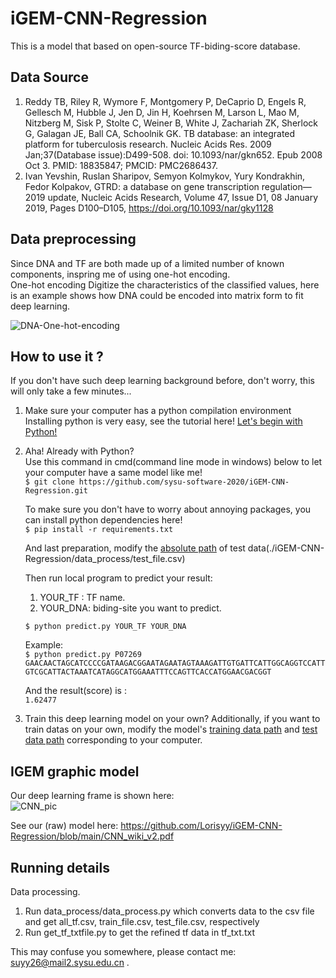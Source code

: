 # iGEM-CNN-Regression
This is a model that based on open-source TF-biding-score database.  
## Data Source
1. Reddy TB, Riley R, Wymore F, Montgomery P, DeCaprio D, Engels R, Gellesch M, Hubble J, Jen D, Jin H, Koehrsen M, Larson L, Mao M, Nitzberg M, Sisk P, Stolte C, Weiner B, White J, Zachariah ZK, Sherlock G, Galagan JE, Ball CA, Schoolnik GK. TB database: an integrated platform for tuberculosis research. Nucleic Acids Res. 2009 Jan;37(Database issue):D499-508. doi: 10.1093/nar/gkn652. Epub 2008 Oct 3. PMID: 18835847; PMCID: PMC2686437.  
2. Ivan Yevshin, Ruslan Sharipov, Semyon Kolmykov, Yury Kondrakhin, Fedor Kolpakov, GTRD: a database on gene transcription regulation—2019 update, Nucleic Acids Research, Volume 47, Issue D1, 08 January 2019, Pages D100–D105, https://doi.org/10.1093/nar/gky1128  

## Data preprocessing
Since DNA and TF are both made up of a limited number of known components, inspring me of using one-hot encoding.   
One-hot encoding Digitize the characteristics of the classified values, here is an example shows how DNA could be encoded into matrix form to fit deep learning.  


![DNA-One-hot-encoding](imgs/one-hot.png)

## How to use it ?
If you don't have such deep learning background before, don't worry, this will only take a few minutes...  
1. Make sure your computer has a python compilation environment   
Installing python is very easy, see the tutorial here! [Let's begin with Python!](https://www.python.org/downloads/)   

2. Aha! Already with Python?  
    Use this command in cmd(command line mode in windows) below to let your computer have a same model like me!  
    ` $ git clone https://github.com/sysu-software-2020/iGEM-CNN-Regression.git  ` 

    To make sure you don't have to worry about annoying packages, you can install python dependencies here!  
    ` $ pip install -r requirements.txt `  
    
    And last preparation, modify the [absolute path](https://github.com/sysu-software-2020/iGEM-CNN-Regression/blob/d6b46481d815da40d8aa0989c53be9c0ea865d8d/predict.py#L23) of test data(./iGEM-CNN-Regression/data_process/test_file.csv)  
    
    Then run local program to predict your result:
    1. YOUR_TF : TF name.   
    2. YOUR_DNA: biding-site you want to predict.   

    `$ python predict.py YOUR_TF YOUR_DNA`
    
    Example:  
    `$ python predict.py P07269	GAACAACTAGCATCCCCGATAAGACGGAATAGAATAGTAAAGATTGTGATTCATTGGCAGGTCCATTGTCGCATTACTAAATCATAGGCATGGAAATTTCCAGTTCACCATGGAACGACGGT`  
    
    And the result(score) is :  
    `1.62477`  
    
3. Train this deep learning model on your own?
    Additionally, if you want to train datas on your own, modify the model's [training data path](https://github.com/sysu-software-2020/iGEM-CNN-Regression/blob/d6b46481d815da40d8aa0989c53be9c0ea865d8d/train.py#L23) and [test data path](https://github.com/sysu-software-2020/iGEM-CNN-Regression/blob/d6b46481d815da40d8aa0989c53be9c0ea865d8d/train.py#L24) corresponding to your computer.

## IGEM graphic model
Our deep learning frame is shown here:  
![CNN_pic](imgs/CNN.png)  

See our (raw) model here: https://github.com/Lorisyy/iGEM-CNN-Regression/blob/main/CNN_wiki_v2.pdf

## Running details
Data processing.  
1. Run data_process/data_process.py which converts data to the csv file and get all_tf.csv, train_file.csv, test_file.csv, respectively
2. Run get_tf_txtfile.py to get the refined tf data in tf_txt.txt   

This may confuse you somewhere, please contact me: suyy26@mail2.sysu.edu.cn .
